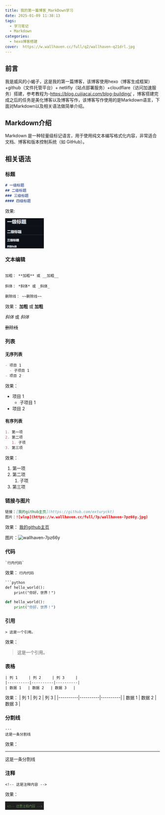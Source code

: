 ```yaml
---
title: 我的第一篇博客_MarkDown学习
date: 2025-01-09 11:38:13
tags:
  - 学习笔记
  - Markdown
categories:
  - hexo博客搭建      
cover:  https://w.wallhaven.cc/full/q2/wallhaven-q21drl.jpg
---
```

## 前言
我是威风的小蝎子，这是我的第一篇博客，该博客使用hexo（博客生成框架）+github（文件托管平台）+ netlifly（站点部署服务）+cloudflare（访问加速服务）搭建，参考教程为-https://blog.cuijiacai.com/blog-building/
，博客搭建完成之后的任务是美化博客以及博客写作，该博客写作使用的是Markdown语言，下面对Markdown以及相关语法做简单介绍。
## Markdown介绍
Markdown 是一种轻量级标记语言，用于使用纯文本编写格式化内容，非常适合文档、博客和版本控制系统（如 GitHub）。
## 相关语法

### 标题
```markdown 语法
# 一级标题
## 二级标题
### 三级标题
#### 四级标题
```
效果:
<div style="text-align: left;">
  <img src="第一篇博客/image.png" style="display: block; margin: 0;" width="25%">
</div>

### 文本编辑

```markdown 语法

加粗： **加粗** 或 __加粗__

斜体： *斜体* 或 _斜体_

删除线： ~~删除线~~
```
效果：
**加粗** 或 __加粗__

 *斜体* 或 _斜体_

 ~~删除线~~

### 列表
#### 无序列表
``` markdown 语法
- 项目 1
  - 子项目 1
- 项目 2
```
效果：
- 项目 1
  - 子项目 1
- 项目 2
#### 有序列表
``` markdown 
1. 第一项
2. 第二项
   1. 子项
3. 第三项
```
效果：
1. 第一项
2. 第二项
   1. 子项
3. 第三项
### 链接与图片
``` markdown
链接：[我的github主页](https://github.com/exturyckt)
图片：![wlop](https://w.wallhaven.cc/full/7p/wallhaven-7pz66y.jpg)
```
效果：
[我的github主页](https://github.com/exturyckt)

图片：![wallhaven-7pz66y](第一篇博客/wallhaven-7pz66y.jpg)

### 代码
```
`行内代码`
```
效果：
`行内代码`

```
​```python
def hello_world():
    print("你好，世界！")
```

```python
def hello_world():
    print("你好，世界！")
```

### 引用
``` mMrkdown
> 这是一个引用。
```
效果：
> 这是一个引用。

### 表格
```
| 列 1     | 列 2     | 列 3     |
|----------|----------|----------|
| 数据 1   | 数据 2   | 数据 3   |
```
效果：
| 列 1     | 列 2     | 列 3     |
|----------|----------|----------|
| 数据 1   | 数据 2   | 数据 3   |

### 分割线
```
---
这是一条分割线
```
效果：

---
这是一条分割线

### 注释
```
<!-- 这是注释内容 -->
```
效果：
<!-- 这是注释内容 -->
<div style="text-align: left;">
  <img src="第一篇博客/image-6.png" style="display: block; margin: 0;" width="25%">
</div>




<!-- ``` bash
$ hexo new "My New Post"
```

More info: [Writing](https://hexo.io/docs/writing.html)

### Run server

​``` bash
$ hexo server
```

More info: [Server](https://hexo.io/docs/server.html)

### Generate static files

``` bash
$ hexo generate
```

More info: [Generating](https://hexo.io/docs/generating.html)

### Deploy to remote sites

``` bash
$ hexo deploy
```

More info: [Deployment](https://hexo.io/docs/one-command-deployment.html) -->
